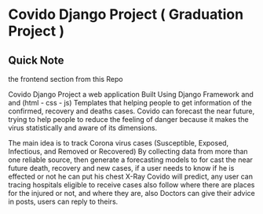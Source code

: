 <h1>Covido Django Project ( Graduation Project )</h1>

 
<h2 align="left"> Quick Note  </h2>
<p>the frontend section from this <a herf="https://github.com/kaushikjadhav01" >Repo</a>

Covido Django Project a web application Built Using Django Framework and and (html - css - js) Templates that helping people to get information of the confirmed, recovery and deaths cases. 
Covido can forecast the near future, trying to help people to reduce the feeling of danger because it makes the virus statistically and aware of its dimensions.

</p>



The main idea is to track Corona virus cases (Susceptible, Exposed, Infectious, and Removed or Recovered) By collecting data from more than one reliable source, then generate a forecasting models to for cast the near future death, recovery and new cases, if a user needs to know if he is effected or not he can put his chest X-Ray Covido will predict, any user can tracing hospitals eligible to receive cases also follow where there are places for the injured or not, and where they are, also Doctors can give their advice in posts, users can reply to theirs.
